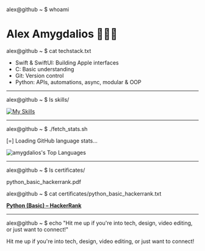 alex@github ~ $ whoami
# Alex Amygdalios 👨🏻‍💻

alex@github ~ $ cat techstack.txt
- Swift & SwiftUI: Building Apple interfaces
- C: Basic understanding
- Git: Version control
- Python: APIs, automations, async, modular & OOP

---

alex@github ~ $ ls skills/

[![My Skills](https://skillicons.dev/icons?i=apple,bash,figma,ps,git,github,raspberrypi,linux,notion,py,c,swift,vscode,firebase&perline=7)](https://skillicons.dev)

---

alex@github ~ $ ./fetch_stats.sh

[=] Loading GitHub language stats...

![amygdalios's Top Languages](https://github-readme-stats.vercel.app/api/top-langs/?username=amygdalios&theme=monokai&show_icons=true&hide_border=false&layout=compact)

---

alex@github ~ $ ls certificates/

python_basic_hackerrank.pdf

alex@github ~ $ cat certificates/python_basic_hackerrank.txt

**[Python (Basic) – HackerRank](https://www.hackerrank.com/certificates/4ff987be7b7e)** 

---

alex@github ~ $ echo "Hit me up if you're into tech, design, video editing, or just want to connect!"

Hit me up if you're into tech, design, video editing, or just want to connect!
